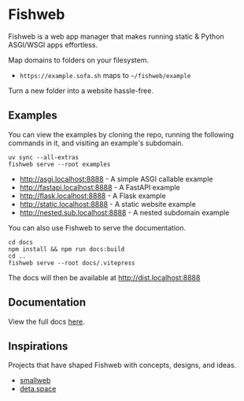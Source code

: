 # Fishweb

Fishweb is a web app manager that makes running static & Python ASGI/WSGI apps effortless.

Map domains to folders on your filesystem.

- `https://example.sofa.sh` maps to `~/fishweb/example`

Turn a new folder into a website hassle-free.

## Examples

You can view the examples by cloning the repo, running the following commands in it, and visiting an example's subdomain.

```shell
uv sync --all-extras
fishweb serve --root examples
```

- <http://asgi.localhost:8888> - A simple ASGI callable example
- <http://fastapi.localhost:8888> - A FastAPI example
- <http://flask.localhost:8888> - A Flask example
- <http://static.localhost:8888> - A static website example
- <http://nested.sub.localhost:8888> - A nested subdomain example

You can also use Fishweb to serve the documentation.

```shell
cd docs
npm install && npm run docs:build
cd ..
fishweb serve --root docs/.vitepress
```

The docs will then be available at <http://dist.localhost:8888>

## Documentation

View the full docs [here](https://fishweb.sofa.sh).

## Inspirations

Projects that have shaped Fishweb with concepts, designs, and ideas.

- [smallweb](https://github.com/pomdtr/smallweb)
- [deta.space](https://github.com/deta/space-docs)

